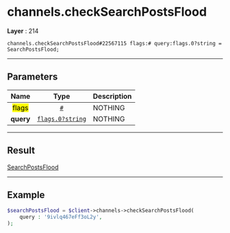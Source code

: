 # channels.checkSearchPostsFlood

**Layer** : 214

```tl
channels.checkSearchPostsFlood#22567115 flags:# query:flags.0?string = SearchPostsFlood;
```

---

## Parameters

| Name | Type | Description |
| :---: | :---: | :--- |
| <mark>flags</mark> | [`#`](type/#) | NOTHING |
| **query** | [`flags.0?string`](type/string) | NOTHING |

---

## Result

[SearchPostsFlood](type/SearchPostsFlood)

---

## Example

```php
$searchPostsFlood = $client->channels->checkSearchPostsFlood(
	query : '9ivlq467eFf3oL2y',
);
```